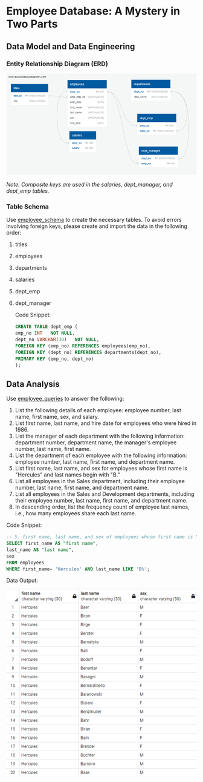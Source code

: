 # Employee Database: A Mystery in Two Parts
## Data Model and Data Engineering
### Entity Relationship Diagram (ERD)
![Entity Relationship Diagram (ERD)](/Images/QuickDBD-employee_schema.png)

*Note: Composite keys are used in the salaries, dept_manager, and dept_emp tables.*

### Table Schema
Use [employee_schema](/EmployeeSQL/employee_schema.sql) to create the necessary tables. To avoid errors involving foreign keys, please create and import the data in the following order:
1. titles
2. employees
3. departments
4. salaries 
5. dept_emp
6. dept_manager

    Code Snippet:
    ```sql
    CREATE TABLE dept_emp (
    emp_no INT   NOT NULL,
    dept_no VARCHAR(30)   NOT NULL,
    FOREIGN KEY (emp_no) REFERENCES employees(emp_no),
    FOREIGN KEY (dept_no) REFERENCES departments(dept_no),
    PRIMARY KEY (emp_no, dept_no)
    );
    ```

## Data Analysis
Use [employee_queries](/EmployeeSQL/employee_queries.sql) to answer the following:
1. List the following details of each employee: employee number, last name, first name, sex, and salary.
2. List first name, last name, and hire date for employees who were hired in 1986.
3. List the manager of each department with the following information: department number, department name, the manager's employee number, last name, first name.
4. List the department of each employee with the following information: employee number, last name, first name, and department name.
5. List first name, last name, and sex for employees whose first name is "Hercules" and last names begin with "B."
6. List all employees in the Sales department, including their employee number, last name, first name, and department name.
7. List all employees in the Sales and Development departments, including their employee number, last name, first name, and department name.
8. In descending order, list the frequency count of employee last names, i.e., how many employees share each last name.

Code Snippet:
```sql
-- 5. first name, last name, and sex of employees whose first name is "Hercules" and last names begin with "B"
SELECT first_name AS "first name", 
last_name AS "last name", 
sex
FROM employees
WHERE first_name= 'Hercules' AND last_name LIKE 'B%';
```
Data Output:

![Data Output Screenshot](/Images/Data_Output_Screenshot.png)